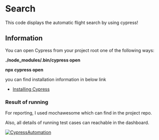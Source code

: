 
# Search 

This code displays the automatic flight search by using cypress!

## Information

You can open Cypress from your project root one of the following ways:

**./node_modules/.bin/cypress open**

**npx cypress open**


you can find installation information in below link
 - [Installing Cypress](https://docs.cypress.io/guides/getting-started/installing-cypress#System-requirements)


### Result of running

For reporting, I used mochawesome which can find in the project repo.

Also, all details of running test cases can reachable in the dashboard.

[![CypressAutomation](https://img.shields.io/endpoint?url=https://dashboard.cypress.io/badge/detailed/ny647d&style=flat&logo=cypress)](https://dashboard.cypress.io/projects/ny647d/runs)
